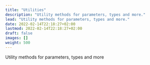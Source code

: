 ```yaml
---
title: "Utilities"
description: "Utility methods for parameters, types and more."
lead: "Utility methods for parameters, types and more."
date: 2022-02-14T22:18:27+02:00
lastmod: 2022-02-14T22:18:27+02:00
draft: false
images: []
weight: 500
---
```


Utility methods for parameters, types and more
